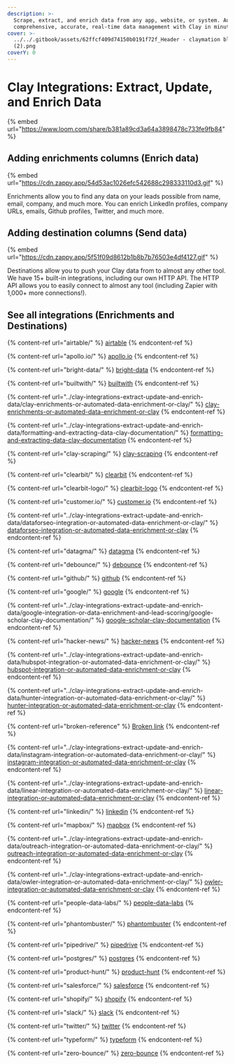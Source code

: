 ```yaml
---
description: >-
  Scrape, extract, and enrich data from any app, website, or system. Automate
  comprehensive, accurate, real-time data management with Clay in minutes.
cover: >-
  ../../.gitbook/assets/62ffcf409d74150b0191f72f_Header - claymation black
  (2).png
coverY: 0
---
```


# Clay Integrations: Extract, Update, and Enrich Data

{% embed url="https://www.loom.com/share/b381a89cd3a64a3898478c733fe9fb84" %}

## Adding enrichments columns (Enrich data)

{% embed url="https://cdn.zappy.app/54d53ac1026efc542688c298333110d3.gif" %}

Enrichments allow you to find any data on your leads possible from name, email, company, and much more. You can enrich LinkedIn profiles, company URLs, emails, Github profiles, Twitter, and much more.

## Adding destination columns (Send data)

{% embed url="https://cdn.zappy.app/5f51f09d8612b1b8b7b76503e4df4127.gif" %}

Destinations allow you to push your Clay data from to almost any other tool. We have 15+ built-in integrations, including our own HTTP API. The HTTP API allows you to easily connect to almost any tool (including Zapier with 1,000+ more connections!).

## See all integrations (Enrichments and Destinations)

{% content-ref url="airtable/" %}
[airtable](airtable/)
{% endcontent-ref %}

{% content-ref url="apollo.io/" %}
[apollo.io](apollo.io/)
{% endcontent-ref %}

{% content-ref url="bright-data/" %}
[bright-data](bright-data/)
{% endcontent-ref %}

{% content-ref url="builtwith/" %}
[builtwith](builtwith/)
{% endcontent-ref %}

{% content-ref url="../clay-integrations-extract-update-and-enrich-data/clay-enrichments-or-automated-data-enrichment-or-clay/" %}
[clay-enrichments-or-automated-data-enrichment-or-clay](../clay-integrations-extract-update-and-enrich-data/clay-enrichments-or-automated-data-enrichment-or-clay/)
{% endcontent-ref %}

{% content-ref url="../clay-integrations-extract-update-and-enrich-data/formatting-and-extracting-data-clay-documentation/" %}
[formatting-and-extracting-data-clay-documentation](../clay-integrations-extract-update-and-enrich-data/formatting-and-extracting-data-clay-documentation/)
{% endcontent-ref %}

{% content-ref url="clay-scraping/" %}
[clay-scraping](clay-scraping/)
{% endcontent-ref %}

{% content-ref url="clearbit/" %}
[clearbit](clearbit/)
{% endcontent-ref %}

{% content-ref url="clearbit-logo/" %}
[clearbit-logo](clearbit-logo/)
{% endcontent-ref %}

{% content-ref url="customer.io/" %}
[customer.io](customer.io/)
{% endcontent-ref %}

{% content-ref url="../clay-integrations-extract-update-and-enrich-data/dataforseo-integration-or-automated-data-enrichment-or-clay/" %}
[dataforseo-integration-or-automated-data-enrichment-or-clay](../clay-integrations-extract-update-and-enrich-data/dataforseo-integration-or-automated-data-enrichment-or-clay/)
{% endcontent-ref %}

{% content-ref url="datagma/" %}
[datagma](datagma/)
{% endcontent-ref %}

{% content-ref url="debounce/" %}
[debounce](debounce/)
{% endcontent-ref %}

{% content-ref url="github/" %}
[github](github/)
{% endcontent-ref %}

{% content-ref url="google/" %}
[google](google/)
{% endcontent-ref %}

{% content-ref url="../clay-integrations-extract-update-and-enrich-data/google-integration-or-data-enrichment-and-lead-scoring/google-scholar-clay-documentation/" %}
[google-scholar-clay-documentation](../clay-integrations-extract-update-and-enrich-data/google-integration-or-data-enrichment-and-lead-scoring/google-scholar-clay-documentation/)
{% endcontent-ref %}

{% content-ref url="hacker-news/" %}
[hacker-news](hacker-news/)
{% endcontent-ref %}

{% content-ref url="../clay-integrations-extract-update-and-enrich-data/hubspot-integration-or-automated-data-enrichment-or-clay/" %}
[hubspot-integration-or-automated-data-enrichment-or-clay](../clay-integrations-extract-update-and-enrich-data/hubspot-integration-or-automated-data-enrichment-or-clay/)
{% endcontent-ref %}

{% content-ref url="../clay-integrations-extract-update-and-enrich-data/hunter-integration-or-automated-data-enrichment-or-clay/" %}
[hunter-integration-or-automated-data-enrichment-or-clay](../clay-integrations-extract-update-and-enrich-data/hunter-integration-or-automated-data-enrichment-or-clay/)
{% endcontent-ref %}

{% content-ref url="broken-reference" %}
[Broken link](broken-reference)
{% endcontent-ref %}

{% content-ref url="../clay-integrations-extract-update-and-enrich-data/instagram-integration-or-automated-data-enrichment-or-clay/" %}
[instagram-integration-or-automated-data-enrichment-or-clay](../clay-integrations-extract-update-and-enrich-data/instagram-integration-or-automated-data-enrichment-or-clay/)
{% endcontent-ref %}

{% content-ref url="../clay-integrations-extract-update-and-enrich-data/linear-integration-or-automated-data-enrichment-or-clay/" %}
[linear-integration-or-automated-data-enrichment-or-clay](../clay-integrations-extract-update-and-enrich-data/linear-integration-or-automated-data-enrichment-or-clay/)
{% endcontent-ref %}

{% content-ref url="linkedin/" %}
[linkedin](linkedin/)
{% endcontent-ref %}

{% content-ref url="mapbox/" %}
[mapbox](mapbox/)
{% endcontent-ref %}

{% content-ref url="../clay-integrations-extract-update-and-enrich-data/outreach-integration-or-automated-data-enrichment-or-clay/" %}
[outreach-integration-or-automated-data-enrichment-or-clay](../clay-integrations-extract-update-and-enrich-data/outreach-integration-or-automated-data-enrichment-or-clay/)
{% endcontent-ref %}

{% content-ref url="../clay-integrations-extract-update-and-enrich-data/owler-integration-or-automated-data-enrichment-or-clay/" %}
[owler-integration-or-automated-data-enrichment-or-clay](../clay-integrations-extract-update-and-enrich-data/owler-integration-or-automated-data-enrichment-or-clay/)
{% endcontent-ref %}

{% content-ref url="people-data-labs/" %}
[people-data-labs](people-data-labs/)
{% endcontent-ref %}

{% content-ref url="phantombuster/" %}
[phantombuster](phantombuster/)
{% endcontent-ref %}

{% content-ref url="pipedrive/" %}
[pipedrive](pipedrive/)
{% endcontent-ref %}

{% content-ref url="postgres/" %}
[postgres](postgres/)
{% endcontent-ref %}

{% content-ref url="product-hunt/" %}
[product-hunt](product-hunt/)
{% endcontent-ref %}

{% content-ref url="salesforce/" %}
[salesforce](salesforce/)
{% endcontent-ref %}

{% content-ref url="shopify/" %}
[shopify](shopify/)
{% endcontent-ref %}

{% content-ref url="slack/" %}
[slack](slack/)
{% endcontent-ref %}

{% content-ref url="twitter/" %}
[twitter](twitter/)
{% endcontent-ref %}

{% content-ref url="typeform/" %}
[typeform](typeform/)
{% endcontent-ref %}

{% content-ref url="zero-bounce/" %}
[zero-bounce](zero-bounce/)
{% endcontent-ref %}

